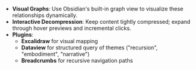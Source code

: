 - **Visual Graphs**: Use Obsidian's built-in graph view to visualize these relationships dynamically.
- **Interactive Decompression**: Keep content tightly compressed; expand through hover previews and incremental clicks.
- **Plugins**:
    - **Excalidraw** for visual mapping
    - **Dataview** for structured query of themes ("recursion", "embodiment", "narrative")
    - **Breadcrumbs** for recursive navigation paths